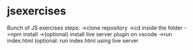 # jsexercises
Bunch of JS exercises
steps:
  ->clone repository
  ->cd inside the folder
  ->npm install
  ->(optional) install live server plugin on vscode
  ->run index.html (optional: run index.html using live server
  
